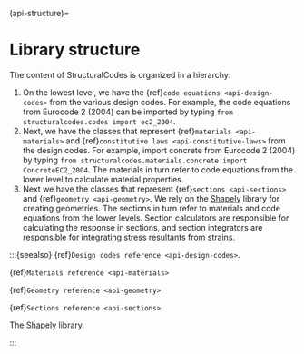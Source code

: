 (api-structure)=
# Library structure

The content of StructuralCodes is organized in a hierarchy:

1. On the lowest level, we have the {ref}`code equations <api-design-codes>` from the various design codes. For example, the code equations from Eurocode 2 (2004) can be imported by typing `from structuralcodes.codes import ec2_2004`.
2. Next, we have the classes that represent {ref}`materials <api-materials>` and {ref}`constitutive laws <api-constitutive-laws>` from the design codes. For example, import concrete from Eurocode 2 (2004) by typing `from structuralcodes.materials.concrete import ConcreteEC2_2004`. The materials in turn refer to code equations from the lower level to calculate material properties.
3. Next we have the classes that represent {ref}`sections <api-sections>` and {ref}`geometry <api-geometry>`. We rely on the [Shapely](https://shapely.readthedocs.io/en/stable/) library for creating geometries. The sections in turn refer to materials and code equations from the lower levels. Section calculators are responsible for calculating the response in sections, and section integrators are responsible for integrating stress resultants from strains.

:::{seealso}
{ref}`Design codes reference <api-design-codes>`.

{ref}`Materials reference <api-materials>`

{ref}`Geometry reference <api-geometry>`

{ref}`Sections reference <api-sections>`

The [Shapely](https://shapely.readthedocs.io/en/stable/) library.

:::